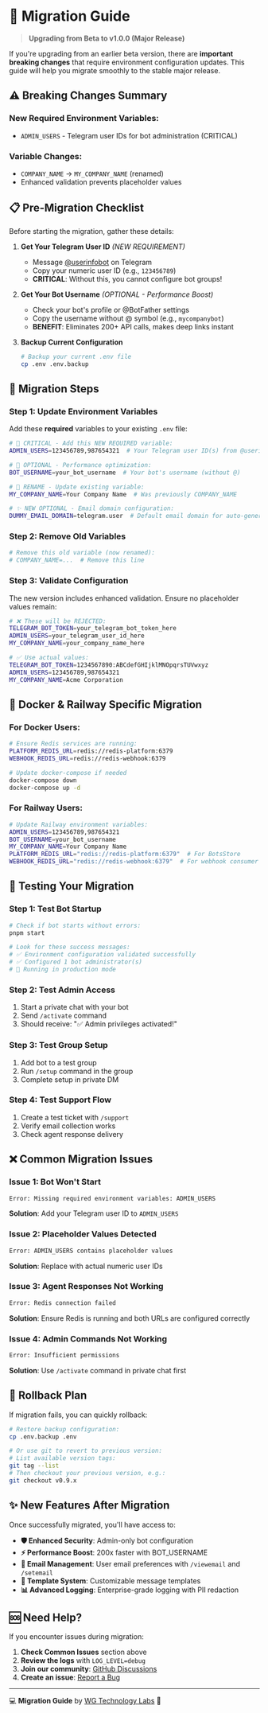 # 🔄 Migration Guide

> **Upgrading from Beta to v1.0.0 (Major Release)**

If you're upgrading from an earlier beta version, there are **important breaking changes** that require environment configuration updates. This guide will help you migrate smoothly to the stable major release.

## ⚠️ Breaking Changes Summary

### **New Required Environment Variables:**

- `ADMIN_USERS` - Telegram user IDs for bot administration (CRITICAL)

### **Variable Changes:**

- `COMPANY_NAME` → `MY_COMPANY_NAME` (renamed)
- Enhanced validation prevents placeholder values

## 📋 Pre-Migration Checklist

Before starting the migration, gather these details:

1. **Get Your Telegram User ID** *(NEW REQUIREMENT)*
   - Message [@userinfobot](https://t.me/userinfobot) on Telegram
   - Copy your numeric user ID (e.g., `123456789`)
   - **CRITICAL**: Without this, you cannot configure bot groups!

2. **Get Your Bot Username** *(OPTIONAL - Performance Boost)*
   - Check your bot's profile or @BotFather settings
   - Copy the username without @ symbol (e.g., `mycompanybot`)
   - **BENEFIT**: Eliminates 200+ API calls, makes deep links instant

3. **Backup Current Configuration**

   ```bash
   # Backup your current .env file
   cp .env .env.backup
   ```

## 🚀 Migration Steps

### Step 1: Update Environment Variables

Add these **required** variables to your existing `.env` file:

```bash
# 🚨 CRITICAL - Add this NEW REQUIRED variable:
ADMIN_USERS=123456789,987654321  # Your Telegram user ID(s) from @userinfobot

# 🚀 OPTIONAL - Performance optimization:
BOT_USERNAME=your_bot_username  # Your bot's username (without @)

# 🔄 RENAME - Update existing variable:
MY_COMPANY_NAME=Your Company Name  # Was previously COMPANY_NAME

# ✨ NEW OPTIONAL - Email domain configuration:
DUMMY_EMAIL_DOMAIN=telegram.user  # Default email domain for auto-generated emails
```

### Step 2: Remove Old Variables

```bash
# Remove this old variable (now renamed):
# COMPANY_NAME=...  # Remove this line
```

### Step 3: Validate Configuration

The new version includes enhanced validation. Ensure no placeholder values remain:

```bash
# ❌ These will be REJECTED:
TELEGRAM_BOT_TOKEN=your_telegram_bot_token_here
ADMIN_USERS=your_telegram_user_id_here
MY_COMPANY_NAME=your_company_name_here

# ✅ Use actual values:
TELEGRAM_BOT_TOKEN=1234567890:ABCdefGHIjklMNOpqrsTUVwxyz
ADMIN_USERS=123456789,987654321
MY_COMPANY_NAME=Acme Corporation
```

## 🐳 Docker & Railway Specific Migration

### **For Docker Users:**

```bash
# Ensure Redis services are running:
PLATFORM_REDIS_URL=redis://redis-platform:6379
WEBHOOK_REDIS_URL=redis://redis-webhook:6379

# Update docker-compose if needed
docker-compose down
docker-compose up -d
```

### **For Railway Users:**

```bash
# Update Railway environment variables:
ADMIN_USERS=123456789,987654321
BOT_USERNAME=your_bot_username
MY_COMPANY_NAME=Your Company Name
PLATFORM_REDIS_URL="redis://redis-platform:6379"  # For BotsStore
WEBHOOK_REDIS_URL="redis://redis-webhook:6379"  # For webhook consumer
```

## 🧪 Testing Your Migration

### Step 1: Test Bot Startup

```bash
# Check if bot starts without errors:
pnpm start

# Look for these success messages:
# ✅ Environment configuration validated successfully
# ✅ Configured 1 bot administrator(s)
# 🚀 Running in production mode
```

### Step 2: Test Admin Access

1. Start a private chat with your bot
2. Send `/activate` command
3. Should receive: "✅ Admin privileges activated!"

### Step 3: Test Group Setup

1. Add bot to a test group
2. Run `/setup` command in the group
3. Complete setup in private DM

### Step 4: Test Support Flow

1. Create a test ticket with `/support`
2. Verify email collection works
3. Check agent response delivery

## ❌ Common Migration Issues

### Issue 1: Bot Won't Start

```bash
Error: Missing required environment variables: ADMIN_USERS
```

**Solution**: Add your Telegram user ID to `ADMIN_USERS`

### Issue 2: Placeholder Values Detected

```bash
Error: ADMIN_USERS contains placeholder values
```

**Solution**: Replace with actual numeric user IDs

### Issue 3: Agent Responses Not Working

```bash
Error: Redis connection failed
```

**Solution**: Ensure Redis is running and both URLs are configured correctly

### Issue 4: Admin Commands Not Working

```bash
Error: Insufficient permissions
```

**Solution**: Use `/activate` command in private chat first

## 🔧 Rollback Plan

If migration fails, you can quickly rollback:

```bash
# Restore backup configuration:
cp .env.backup .env

# Or use git to revert to previous version:
# List available version tags:
git tag --list
# Then checkout your previous version, e.g.:
git checkout v0.9.x
```

## ✨ New Features After Migration

Once successfully migrated, you'll have access to:

- **🛡️ Enhanced Security**: Admin-only bot configuration
- **⚡ Performance Boost**: 200x faster with BOT_USERNAME
- **📧 Email Management**: User email preferences with `/viewemail` and `/setemail`
- **🎨 Template System**: Customizable message templates
- **📊 Advanced Logging**: Enterprise-grade logging with PII redaction

## 🆘 Need Help?

If you encounter issues during migration:

1. **Check Common Issues** section above
2. **Review the logs** with `LOG_LEVEL=debug`
3. **Join our community**: [GitHub Discussions](https://github.com/wgtechlabs/unthread-telegram-bot/discussions)
4. **Create an issue**: [Report a Bug](https://github.com/wgtechlabs/unthread-telegram-bot/issues/new/choose)

---

💻 **Migration Guide** by [WG Technology Labs](https://wgtechlabs.com) 🚀